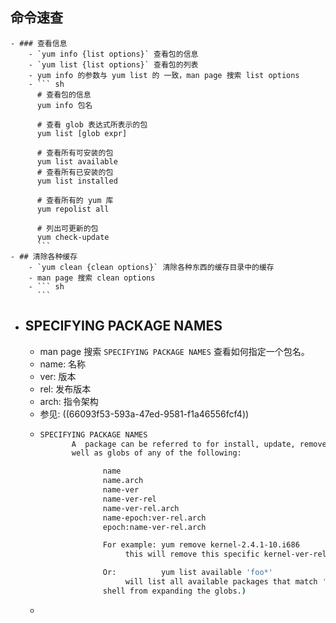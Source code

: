 ## 命令速查
	- ### 查看信息
		- `yum info {list options}` 查看包的信息
		- `yum list {list options}` 查看包的列表
		- yum info 的参数与 yum list 的 一致，man page 搜索 list options
		- ``` sh
		  # 查看包的信息
		  yum info 包名
		  
		  # 查看 glob 表达式所表示的包
		  yum list [glob expr]
		  
		  # 查看所有可安装的包
		  yum list available
		  # 查看所有已安装的包
		  yum list installed
		  
		  # 查看所有的 yum 库
		  yum repolist all
		  
		  # 列出可更新的包
		  yum check-update
		  ```
	- ## 清除各种缓存
		- `yum clean {clean options}` 清除各种东西的缓存目录中的缓存
		- man page 搜索 clean options
		- ``` sh
		  ```
- ## SPECIFYING PACKAGE NAMES
	- man page 搜索 `SPECIFYING PACKAGE NAMES` 查看如何指定一个包名。
	- name: 名称
	- ver: 版本
	- rel: 发布版本
	- arch: 指令架构
	- 参见: ((66093f53-593a-47ed-9581-f1a46556fcf4))
	- ``` sh
	  SPECIFYING PACKAGE NAMES
	         A  package can be referred to for install, update, remove, list, info etc with any of the following as
	         well as globs of any of the following:
	  
	                name
	                name.arch
	                name-ver
	                name-ver-rel
	                name-ver-rel.arch
	                name-epoch:ver-rel.arch
	                epoch:name-ver-rel.arch
	  
	                For example: yum remove kernel-2.4.1-10.i686
	                     this will remove this specific kernel-ver-rel.arch.
	  
	                Or:          yum list available 'foo*'
	                     will list all available packages that match 'foo*'. (The  single  quotes  will  keep  your
	                shell from expanding the globs.)
	  ```
	-